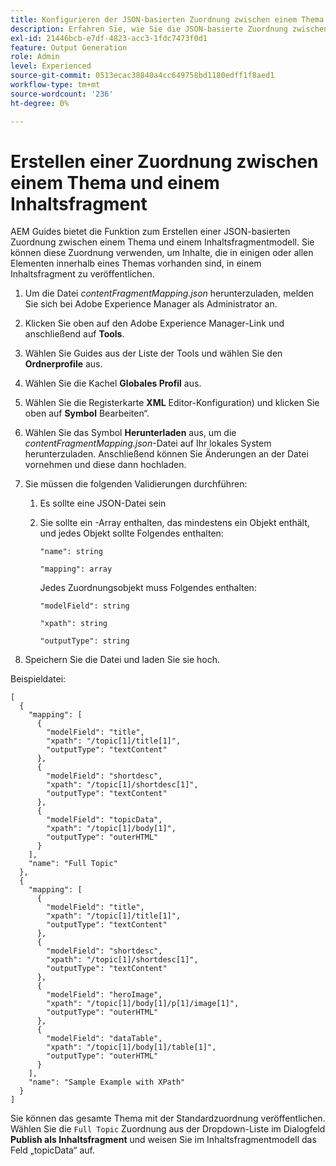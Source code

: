 ```yaml
---
title: Konfigurieren der JSON-basierten Zuordnung zwischen einem Thema und einem Inhaltsfragmentmodell.
description: Erfahren Sie, wie Sie die JSON-basierte Zuordnung zwischen einem Thema und einem Inhaltsfragmentmodell konfigurieren.
exl-id: 21446bcb-e7df-4823-acc3-1fdc7473f0d1
feature: Output Generation
role: Admin
level: Experienced
source-git-commit: 0513ecac38840a4cc649758bd1180edff1f8aed1
workflow-type: tm+mt
source-wordcount: '236'
ht-degree: 0%

---
```


# Erstellen einer Zuordnung zwischen einem Thema und einem Inhaltsfragment

AEM Guides bietet die Funktion zum Erstellen einer JSON-basierten Zuordnung zwischen einem Thema und einem Inhaltsfragmentmodell. Sie können diese Zuordnung verwenden, um Inhalte, die in einigen oder allen Elementen innerhalb eines Themas vorhanden sind, in einem Inhaltsfragment zu veröffentlichen.

1. Um die Datei *contentFragmentMapping.json* herunterzuladen, melden Sie sich bei Adobe Experience Manager als Administrator an.
1. Klicken Sie oben auf den Adobe Experience Manager-Link und anschließend auf **Tools**.
1. Wählen Sie Guides aus der Liste der Tools und wählen Sie den **Ordnerprofile** aus.
1. Wählen Sie die Kachel **Globales Profil** aus.
1. Wählen Sie die Registerkarte **XML** Editor-Konfiguration) und klicken Sie oben auf **Symbol** Bearbeiten“.
1. Wählen Sie das Symbol **Herunterladen** aus, um die *contentFragmentMapping.json*-Datei auf Ihr lokales System herunterzuladen. Anschließend können Sie Änderungen an der Datei vornehmen und diese dann hochladen.

1. Sie müssen die folgenden Validierungen durchführen:

   1. Es sollte eine JSON-Datei sein
   2. Sie sollte ein -Array enthalten, das mindestens ein Objekt enthält, und jedes Objekt sollte Folgendes enthalten:


      `"name": string `

      `"mapping": array`

      Jedes Zuordnungsobjekt muss Folgendes enthalten:

      `"modelField": string`

      `"xpath": string`

      `"outputType": string`
1. Speichern Sie die Datei und laden Sie sie hoch.

Beispieldatei:

```
[
  {
    "mapping": [
      {
        "modelField": "title",
        "xpath": "/topic[1]/title[1]",
        "outputType": "textContent"
      },
      {
        "modelField": "shortdesc",
        "xpath": "/topic[1]/shortdesc[1]",
        "outputType": "textContent"
      },
      {
        "modelField": "topicData",
        "xpath": "/topic[1]/body[1]",
        "outputType": "outerHTML"
      }
    ],
    "name": "Full Topic"
  },
  {
    "mapping": [
      {
        "modelField": "title",
        "xpath": "/topic[1]/title[1]",
        "outputType": "textContent"
      },
      {
        "modelField": "shortdesc",
        "xpath": "/topic[1]/shortdesc[1]",
        "outputType": "textContent"
      },
      {
        "modelField": "heroImage",
        "xpath": "/topic[1]/body[1]/p[1]/image[1]",
        "outputType": "outerHTML"
      },
      {
        "modelField": "dataTable",
        "xpath": "/topic[1]/body[1]/table[1]",
        "outputType": "outerHTML"
      }
    ],
    "name": "Sample Example with XPath"
  }
]
```

Sie können das gesamte Thema mit der Standardzuordnung veröffentlichen. Wählen Sie die `Full Topic` Zuordnung aus der Dropdown-Liste im Dialogfeld **Publish als Inhaltsfragment** und weisen Sie im Inhaltsfragmentmodell das Feld „topicData“ auf.

